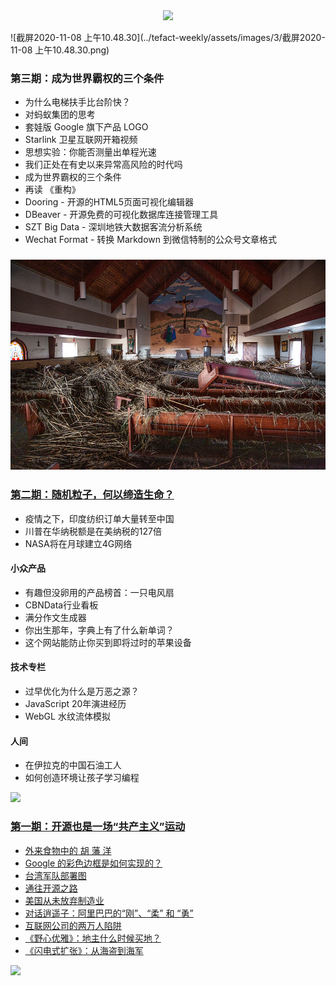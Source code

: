 <div align="center">
  <img src="./assets/images/tefact-weekly.png">
</div>


![截屏2020-11-08 上午10.48.30](../tefact-weekly/assets/images/3/截屏2020-11-08 上午10.48.30.png)

### 第三期：成为世界霸权的三个条件

- 为什么电梯扶手比台阶快？
- 对蚂蚁集团的思考
- 套娃版 Google 旗下产品 LOGO
- Starlink 卫星互联网开箱视频 
- 思想实验：你能否测量出单程光速
- 我们正处在有史以来异常高风险的时代吗
- 成为世界霸权的三个条件
- 再读 《重构》
- Dooring - 开源的HTML5页面可视化编辑器
- DBeaver - 开源免费的可视化数据库连接管理工具
- SZT Big Data - 深圳地铁大数据客流分析系统
- Wechat Format -  转换 Markdown 到微信特制的公众号文章格式

### ![nlphotohurricanelaurawetlands2church](./assets/images/2/nlphotohurricanelaurawetlands2church.jpg)

### [第二期：随机粒子，何以缔造生命？](./resources/2020-10-24.md)

- 疫情之下，印度纺织订单大量转至中国
- 川普在华纳税额是在美纳税的127倍
- NASA将在月球建立4G网络

#### 小众产品

- 有趣但没卵用的产品榜首：一只电风扇
- CBNData行业看板
- 满分作文生成器
- 你出生那年，字典上有了什么新单词？
- 这个网站能防止你买到即将过时的苹果设备

#### 技术专栏

- 过早优化为什么是万恶之源？
- JavaScript 20年演进经历
- WebGL 水纹流体模拟

#### 人间

- 在伊拉克的中国石油工人
- 如何创造环境让孩子学习编程

![](./assets/images/1.png)

### [第一期：开源也是一场“共产主义”运动](./resources/2020-10-19.md)

- [外来食物中的 胡 藩 洋](https://mp.weixin.qq.com/s/dhs67fD4_663j4htBNYX7g)
- [Google 的彩色边框是如何实现的？](https://mp.weixin.qq.com/s/dhs67fD4_663j4htBNYX7g)
- [台湾军队部署图](https://mp.weixin.qq.com/s/dhs67fD4_663j4htBNYX7g)
- [通往开源之路](https://mp.weixin.qq.com/s/dhs67fD4_663j4htBNYX7g)
- [美国从未放弃制造业](https://mp.weixin.qq.com/s/dhs67fD4_663j4htBNYX7g)
- [对话逍遥子：阿里巴巴的“刚”、“柔” 和 “勇”](https://mp.weixin.qq.com/s/dhs67fD4_663j4htBNYX7g)
- [互联网公司的两万人陷阱](https://mp.weixin.qq.com/s/dhs67fD4_663j4htBNYX7g)
- [《野心优雅》：地主什么时候买地？](https://mp.weixin.qq.com/s/dhs67fD4_663j4htBNYX7g)
- [《闪电式扩张》：从海盗到海军](https://mp.weixin.qq.com/s/dhs67fD4_663j4htBNYX7g)

![](./assets/images/tefact-weekly-qrcode.png)
